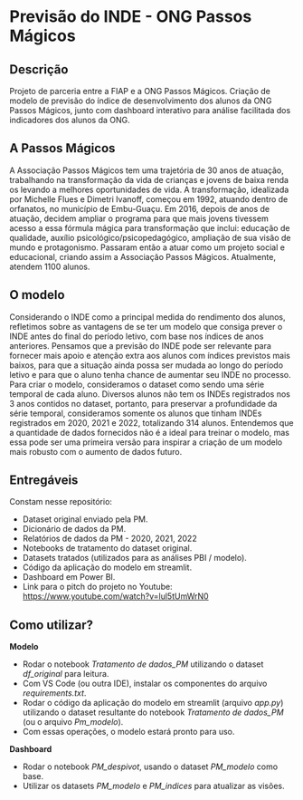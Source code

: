 # Previsão do INDE - ONG Passos Mágicos
## Descrição
Projeto de parceria entre a FIAP e a ONG Passos Mágicos. Criação de modelo de previsão do índice de desenvolvimento dos alunos da ONG Passos Mágicos, junto com dashboard interativo para análise facilitada dos indicadores dos alunos da ONG.
## A Passos Mágicos
A Associação Passos Mágicos tem uma trajetória de 30 anos de atuação, trabalhando na transformação da vida de crianças e jovens de baixa renda os levando a melhores oportunidades de vida. A transformação, idealizada por Michelle Flues e Dimetri Ivanoff, começou em 1992, atuando dentro de orfanatos, no município de Embu-Guaçu.
Em 2016, depois de anos de atuação, decidem ampliar o programa para que mais jovens tivessem acesso a essa fórmula mágica para transformação que inclui: educação de qualidade, auxílio psicológico/psicopedagógico, ampliação de sua visão de mundo e protagonismo. Passaram então a atuar como um projeto social e educacional, criando assim a Associação Passos Mágicos. Atualmente, atendem 1100 alunos.
## O modelo
Considerando o INDE como a principal medida do rendimento dos alunos, refletimos sobre as vantagens de se ter um modelo que consiga prever o INDE antes do final do período letivo, com base nos índices de anos anteriores. Pensamos que a previsão do INDE pode ser relevante para fornecer mais apoio e atenção extra aos alunos com índices previstos mais baixos, para que a situação ainda possa ser mudada ao longo do período letivo e para que o aluno tenha chance de aumentar seu INDE no processo. Para criar o modelo, consideramos o dataset como sendo uma série temporal de cada aluno. Diversos alunos não tem os INDEs registrados nos 3 anos contidos no dataset, portanto, para preservar a profundidade da série temporal, consideramos somente os alunos que tinham INDEs registrados em 2020, 2021 e 2022, totalizando 314 alunos. Entendemos que a quantidade de dados fornecidos não é a ideal para treinar o modelo, mas essa pode ser uma primeira versão para inspirar a criação de um modelo mais robusto com o aumento de dados futuro. 
## Entregáveis
Constam nesse repositório:
* Dataset original enviado pela PM.
* Dicionário de dados da PM.
* Relatórios de dados da PM - 2020, 2021, 2022
* Notebooks de tratamento do dataset original.
* Datasets tratados (utilizados para as análises PBI / modelo).
* Código da aplicação do modelo em streamlit.
* Dashboard em Power BI.
* Link para o pitch do projeto no Youtube: https://www.youtube.com/watch?v=lul5tUmWrN0 
## Como utilizar?
**Modelo**
* Rodar o notebook _Tratamento de dados_PM_ utilizando o dataset _df_original_ para leitura.
* Com VS Code (ou outra IDE), instalar os componentes do arquivo _requirements.txt_.
* Rodar o código da aplicação do modelo em streamlit (arquivo _app.py_) utilizando o dataset resultante do notebook _Tratamento de dados_PM_ (ou o arquivo _Pm_modelo_).
* Com essas operações, o modelo estará pronto para uso.

**Dashboard**
* Rodar o notebook _PM_despivot_, usando o dataset _PM_modelo_ como base.
* Utilizar os datasets _PM_modelo_ e _PM_indices_ para atualizar as visões. 

